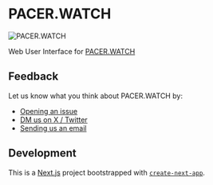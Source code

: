 # PACER.WATCH

![PACER.WATCH](https://pacer.watch/screenshot.png)

Web User Interface for [PACER.WATCH](https://pacer.watch/)

## Feedback

Let us know what you think about PACER.WATCH by:

- [Opening an issue](https://github.com/kitayoshi/pacer-watch/issues/new/choose)
- [DM us on X / Twitter](https://x.com/kitayoshi_son)
- [Sending us an email](mailto:midare@utakana.de?subject=PACER.WATCH%20Feedback)

## Development

This is a [Next.js](https://nextjs.org/) project bootstrapped with [`create-next-app`](https://github.com/vercel/next.js/tree/canary/packages/create-next-app).

